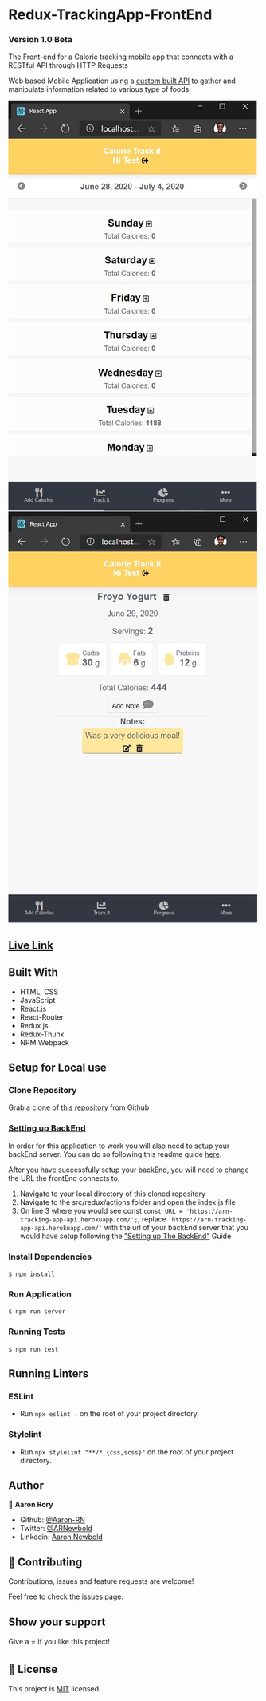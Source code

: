 # Redux-TrackingApp-FrontEnd
### Version 1.0 Beta
The Front-end for a Calorie tracking mobile app that connects with a RESTful API through HTTP Requests

Web based Mobile Application using a [custom built API](https://github.com/Aaron-RN/ROR-TrackingApp-API) to gather and manipulate information related to various type of foods.

![screenshot](./screenshot.jpg)
![screenshot](./screenshot2.jpg)

## [Live Link](https://arn-tracking-app.herokuapp.com/login)

## Built With

- HTML, CSS
- JavaScript
- React.js
- React-Router
- Redux.js
- Redux-Thunk
- NPM Webpack

## Setup for Local use

### Clone Repository

Grab a clone of [this repository](https://github.com/Aaron-RN/Redux-TrackingApp-FrontEnd/tree/v1.0b) from Github

### [Setting up BackEnd](https://github.com/Aaron-RN/ROR-TrackingApp-API/tree/models-controllers)

In order for this application to work you will also need to setup your backEnd server. You can do so following this readme guide [here](https://github.com/Aaron-RN/ROR-TrackingApp-API/tree/models-controllers).

After you have successfully setup your backEnd, you will need to change the URL the frontEnd connects to.

1. Navigate to your local directory of this cloned repository
2. Navigate to the src/redux/actions folder and open the index.js file
3. On line 3 where you would see const ```const URL = 'https://arn-tracking-app-api.herokuapp.com/';```, replace ```'https://arn-tracking-app-api.herokuapp.com/'``` with the url of your backEnd server that you would have setup following the ["Setting up The BackEnd"](https://github.com/Aaron-RN/ROR-TrackingApp-API/tree/models-controllers) Guide

### Install Dependencies

```
$ npm install
```

### Run Application

```
$ npm run server
```

### Running Tests

```
$ npm run test
```

## Running Linters

### ESLint
- Run `npx eslint .` on the root of your project directory.

### Stylelint
- Run `npx stylelint "**/*.{css,scss}"` on the root of your project directory.


## Author

👤 **Aaron Rory**

- Github: [@Aaron-RN](https://github.com/Aaron-RN)
- Twitter: [@ARNewbold](https://twitter.com/ARNewbold)
- Linkedin: [Aaron Newbold](https://www.linkedin.com/in/aaron-newbold-1b9233187/)

## 🤝 Contributing

Contributions, issues and feature requests are welcome!

Feel free to check the [issues page](issues/).

## Show your support

Give a ⭐️ if you like this project!

## 📝 License

This project is [MIT](lic.url) licensed.